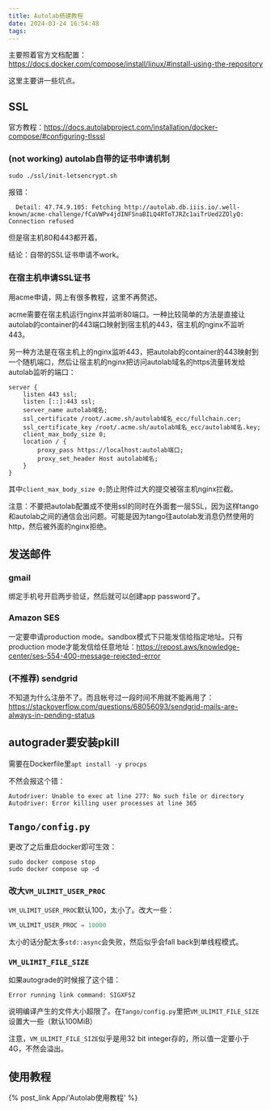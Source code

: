 ```yaml
---
title: Autolab搭建教程
date: 2024-03-24 16:54:48
tags:
---
```


主要照着官方文档配置：<https://docs.docker.com/compose/install/linux/#install-using-the-repository>

这里主要讲一些坑点。

## SSL

官方教程：<https://docs.autolabproject.com/installation/docker-compose/#configuring-tlsssl>

### (not working) autolab自带的证书申请机制

```shell
sudo ./ssl/init-letsencrypt.sh
```

报错：

```text
  Detail: 47.74.9.105: Fetching http://autolab.db.iiis.io/.well-known/acme-challenge/fCaVWPv4jdINFSnaBILQ4RToTJRZc1aiTrUed2ZOlyQ: Connection refused
```

但是宿主机80和443都开着。

结论：自带的SSL证书申请不work。

### 在宿主机申请SSL证书

用acme申请，网上有很多教程，这里不再赘述。

acme需要在宿主机运行nginx并监听80端口。一种比较简单的方法是直接让autolab的container的443端口映射到宿主机的443，宿主机的nginx不监听443。

另一种方法是在宿主机上的nginx监听443，把autolab的container的443映射到一个随机端口，然后让宿主机的nginx把访问autolab域名的https流量转发给autolab监听的端口：

```text
server {
	listen 443 ssl;
	listen [::]:443 ssl;
	server_name autolab域名;
	ssl_certificate /root/.acme.sh/autolab域名_ecc/fullchain.cer;
	ssl_certificate_key /root/.acme.sh/autolab域名_ecc/autolab域名.key;
	client_max_body_size 0;
	location / {
		proxy_pass https://localhost:autolab端口;
		proxy_set_header Host autolab域名;
	}
}
```

其中`client_max_body_size 0;`防止附件过大的提交被宿主机nginx拦截。

注意：不要把autolab配置成不使用ssl的同时在外面套一层SSL，因为这样tango和autolab之间的通信会出问题。可能是因为tango往autolab发消息仍然使用的http，然后被外面的nginx拒绝。

## 发送邮件

### gmail

绑定手机号开启两步验证，然后就可以创建app password了。

### Amazon SES

一定要申请production mode。sandbox模式下只能发信给指定地址。只有production mode才能发信给任意地址：<https://repost.aws/knowledge-center/ses-554-400-message-rejected-error>

### (不推荐) sendgrid

不知道为什么注册不了。而且帐号过一段时间不用就不能再用了：<https://stackoverflow.com/questions/68056093/sendgrid-mails-are-always-in-pending-status>

## autograder要安装pkill

需要在Dockerfile里`apt install -y procps`

不然会报这个错：

```shell
Autodriver: Unable to exec at line 277: No such file or directory
Autodriver: Error killing user processes at line 365
```

## `Tango/config.py`

更改了之后重启docker即可生效：

```shell
sudo docker compose stop
sudo docker compose up -d
```

### 改大`VM_ULIMIT_USER_PROC`

`VM_ULIMIT_USER_PROC`默认100，太小了。改大一些：

```py
VM_ULIMIT_USER_PROC = 10000
```

太小的话分配太多`std::async`会失败，然后似乎会fall back到单线程模式。

### `VM_ULIMIT_FILE_SIZE`

如果autograde的时候报了这个错：

```shell
Error running link command: SIGXFSZ
```

说明编译产生的文件大小超限了。在`Tango/config.py`里把`VM_ULIMIT_FILE_SIZE`设置大一些（默认100MiB）

注意，`VM_ULIMIT_FILE_SIZE`似乎是用32 bit integer存的，所以值一定要小于4G，不然会溢出。

## 使用教程

{% post_link App/'Autolab使用教程' %}
